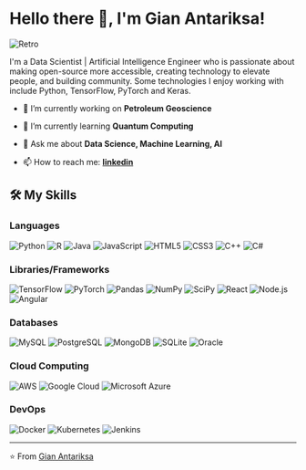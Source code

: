 # Hello there 👋, I'm Gian Antariksa!

![Retro](https://media.tenor.com/T6jl9sfhYgkAAAAd/gokushufudou.gif)

I'm a Data Scientist | Artificial Intelligence Engineer who is passionate about making open-source more accessible, creating technology to elevate people, and building community. Some technologies I enjoy working with include Python, TensorFlow, PyTorch and Keras.

- 🔭 I’m currently working on **Petroleum Geoscience**

- 🌱 I’m currently learning **Quantum Computing**

- 💬 Ask me about **Data Science, Machine Learning, AI**

- 📫 How to reach me: **[linkedin]([gian.antariksa@gmail.com](https://www.linkedin.com/in/antrks/))**

## 🛠️ My Skills

### Languages

<p>
  <img alt="Python" src="https://img.shields.io/badge/-Python-3776AB?logo=python&logoColor=white"/>
  <img alt="R" src="https://img.shields.io/badge/-R-276DC3?logo=r&logoColor=white"/>
  <img alt="Java" src="https://img.shields.io/badge/-Java-007396?logo=java&logoColor=white"/>
  <img alt="JavaScript" src="https://img.shields.io/badge/-JavaScript-F7DF1E?logo=javascript&logoColor=black"/>
  <img alt="HTML5" src="https://img.shields.io/badge/-HTML5-E34F26?logo=html5&logoColor=white"/>
  <img alt="CSS3" src="https://img.shields.io/badge/-CSS3-1572B6?logo=css3&logoColor=white"/>
  <img alt="C++" src="https://img.shields.io/badge/-C++-00599C?logo=cplusplus&logoColor=white"/>
  <img alt="C#" src="https://img.shields.io/badge/-CSharp-239120?logo=csharp&logoColor=white"/>
  <!-- Add more badges from https://shields.io/ if needed -->
</p>

### Libraries/Frameworks

<p>
  <img alt="TensorFlow" src="https://img.shields.io/badge/-TensorFlow-FF6F00?logo=tensorflow&logoColor=white"/>
  <img alt="PyTorch" src="https://img.shields.io/badge/-PyTorch-EE4C2C?logo=pytorch&logoColor=white"/>
  <img alt="Pandas" src="https://img.shields.io/badge/-Pandas-150458?logo=pandas&logoColor=white"/>
  <img alt="NumPy" src="https://img.shields.io/badge/-NumPy-013243?logo=numpy&logoColor=white"/>
  <img alt="SciPy" src="https://img.shields.io/badge/-SciPy-8CAAE6?logo=scipy&logoColor=white"/>
  <img alt="React" src="https://img.shields.io/badge/-React-61DAFB?logo=react&logoColor=black"/>
  <img alt="Node.js" src="https://img.shields.io/badge/-Node.js-339933?logo=node.js&logoColor=white"/>
  <img alt="Angular" src="https://img.shields.io/badge/-Angular-DD0031?logo=angular&logoColor=white"/>
  <!-- Add more badges from https://shields.io/ if needed -->
</p>

### Databases

<p>
  <img alt="MySQL" src="https://img.shields.io/badge/-MySQL-4479A1?logo=mysql&logoColor=white"/>
  <img alt="PostgreSQL" src="https://img.shields.io/badge/-PostgreSQL-336791?logo=postgresql&logoColor=white"/>
  <img alt="MongoDB" src="https://img.shields.io/badge/-MongoDB-47A248?logo=mongodb&logoColor=white"/>
  <img alt="SQLite" src="https://img.shields.io/badge/-SQLite-003B57?logo=sqlite&logoColor=white"/>
  <img alt="Oracle" src="https://img.shields.io/badge/-Oracle-F80000?logo=oracle&logoColor=white"/>
  <!-- Add more badges from https://shields.io/ if needed -->
</p>

### Cloud Computing

<p>
  <img alt="AWS" src="https://img.shields.io/badge/-AWS-232F3E?logo=amazon-aws&logoColor=white"/>
  <img alt="Google Cloud" src="https://img.shields.io/badge/-Google%20Cloud-4285F4?logo=google-cloud&logoColor=white"/>
  <img alt="Microsoft Azure" src="https://img.shields.io/badge/-Microsoft%20Azure-0089D6?logo=microsoft-azure&logoColor=white"/>
  <!-- Add more badges from https://shields.io/ if needed -->
</p>

### DevOps

<p>
  <img alt="Docker" src="https://img.shields.io/badge/-Docker-2496ED?logo=docker&logoColor=white"/>
  <img alt="Kubernetes" src="https://img.shields.io/badge/-Kubernetes-326CE5?logo=kubernetes&logoColor=white"/>
  <img alt="Jenkins" src="https://img.shields.io/badge/-Jenkins-D24939?logo=jenkins&logoColor=white"/>
  <!-- Add more badges from https://shields.io/ if needed -->
</p>

---
⭐️ From [Gian Antariksa](https://github.com/giantrksa)

